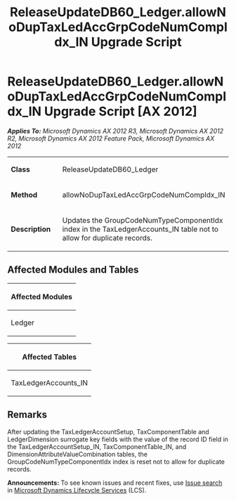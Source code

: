 ﻿---
title: ReleaseUpdateDB60_Ledger.allowNoDupTaxLedAccGrpCodeNumCompIdx_IN Upgrade Script
TOCTitle: ReleaseUpdateDB60_Ledger.allowNoDupTaxLedAccGrpCodeNumCompIdx_IN Upgrade Script
ms:assetid: bba3d31a-7353-df0a-5788-4be67d7d565e
ms:mtpsurl: https://msdn.microsoft.com/en-us/library/JJ686639(v=AX.60)
ms:contentKeyID: 49710847
ms.date: 05/18/2015
mtps_version: v=AX.60
---

# ReleaseUpdateDB60\_Ledger.allowNoDupTaxLedAccGrpCodeNumCompIdx\_IN Upgrade Script [AX 2012]


_**Applies To:** Microsoft Dynamics AX 2012 R3, Microsoft Dynamics AX 2012 R2, Microsoft Dynamics AX 2012 Feature Pack, Microsoft Dynamics AX 2012_

<table>
<colgroup>
<col style="width: 50%" />
<col style="width: 50%" />
</colgroup>
<tbody>
<tr class="odd">
<td><p><strong>Class</strong></p></td>
<td><p>ReleaseUpdateDB60_Ledger</p></td>
</tr>
<tr class="even">
<td><p><strong>Method</strong></p></td>
<td><p>allowNoDupTaxLedAccGrpCodeNumCompIdx_IN</p></td>
</tr>
<tr class="odd">
<td><p><strong>Description</strong></p></td>
<td><p>Updates the GroupCodeNumTypeComponentIdx index in the TaxLedgerAccounts_IN table not to allow for duplicate records.</p></td>
</tr>
</tbody>
</table>


## Affected Modules and Tables

<table>
<colgroup>
<col style="width: 100%" />
</colgroup>
<thead>
<tr class="header">
<th><p>Affected Modules</p></th>
</tr>
</thead>
<tbody>
<tr class="odd">
<td><p>Ledger</p></td>
</tr>
</tbody>
</table>


<table>
<colgroup>
<col style="width: 100%" />
</colgroup>
<thead>
<tr class="header">
<th><p>Affected Tables</p></th>
</tr>
</thead>
<tbody>
<tr class="odd">
<td><p>TaxLedgerAccounts_IN</p></td>
</tr>
</tbody>
</table>


## Remarks

After updating the TaxLedgerAccountSetup, TaxComponentTable and LedgerDimension surrogate key fields with the value of the record ID field in the TaxLedgerAccountSetup\_IN, TaxComponentTable\_IN, and DimensionAttributeValueCombination tables, the GroupCodeNumTypeComponentIdx index is reset not to allow for duplicate records.

  
**Announcements:** To see known issues and recent fixes, use [Issue search](http://go.microsoft.com/fwlink/?linkid=389258) in [Microsoft Dynamics Lifecycle Services](http://go.microsoft.com/fwlink/?linkid=306505) (LCS).

